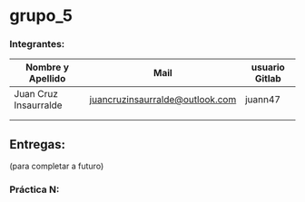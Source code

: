 # grupo_5

### Integrantes:

| Nombre y Apellido              |      Mail                      |     usuario Gitlab   |
| -----------------------------  | ------------------------------ | -------------------  |
|   Juan Cruz Insaurralde        |juancruzinsaurralde@outlook.com |     juann47          |
|                                |                                |                      |
|                                |                                |                      |



## Entregas:
(para completar a futuro)

### Práctica N:  
